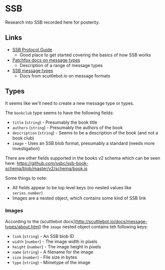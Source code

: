 # SSB

Research into SSB recorded here for posterity.

## Links

- [SSB Protocol Guide](https://ssbc.github.io/scuttlebutt-protocol-guide/)
  - Good place to get started covering the basics of how SSB works
- [Patchfox docs on message types](https://patchfox.org/#/message_types/)
  - Description of a range of message types
- [SSB message types](http://scuttlebot.io/docs/message-types/post.html)
  - Docs from scuttlebot.io on message formats

## Types

It seems like we'll need to create a new message type or types.

The `bookclub` type seems to have the following fields:

- `title` (`string`) - Presumably the book title
- `authors` (`string`) - Presumably the authors of the book
- `description` (`string`) - Seems to be a description of the book (and not a book club)
- `image` - Uses an SSB blob format, presumably a standard (needs more investigation)

There are other fields supported in the books v2 schema which can be seen here: https://github.com/ssbc/ssb-book-schema/blob/master/v2/schema/book.js

Some things to note:

- All fields appear to be top level keys (no nested values like `series.number`)
- Images are a nested object, which contains some kind of SSB link

### Images

According to the (scuttlebot docs](http://scuttlebot.io/docs/message-types/about.html) the `image` nested object contains teh following keys:

- `link` (`string`) - An SSB blob ID
- `width` (`number`) - The image width in pixels
- `height` (`number`) - The image height in pixels
- `name` (`string`) - A filename for the image
- `size` (`number`) - File size in bytes
- `type` (`string`) - Mimetype of the image
